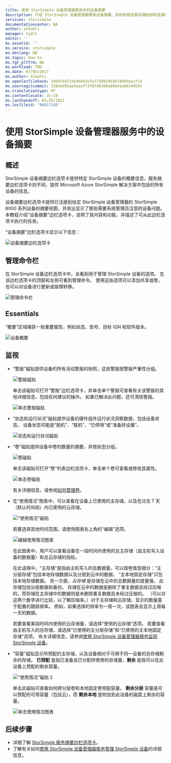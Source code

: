 ```yaml
---
title: 使用 StorSimple 设备管理器服务中的设备摘要
description: 介绍 StorSimple 设备管理器服务设备摘要、如何用其查看存储指标和连接的发起程序，以及如何查找序列号和 IQN。
services: storsimple
documentationcenter: NA
author: alkohli
manager: timlt
editor: ''
ms.assetid: ''
ms.service: storsimple
ms.devlang: NA
ms.topic: how-to
ms.tgt_pltfrm: NA
ms.workload: TBD
ms.date: 07/03/2017
ms.author: alkohli
ms.openlocfilehash: 34bbf4d723e46663efe77560245db74d9dea1fc4
ms.sourcegitcommit: f28ebb95ae9aaaff3f87d8388a09b41e0b3445b5
ms.translationtype: HT
ms.contentlocale: zh-CN
ms.lasthandoff: 03/29/2021
ms.locfileid: "96017145"
---
```

# <a name="use-the-device-summary-in-storsimple-device-manager-service"></a>使用 StorSimple 设备管理器服务中的设备摘要

## <a name="overview"></a>概述
StorSimple 设备摘要边栏选项卡提供特定 StorSimple 设备的概要信息，服务摘要边栏选项卡则不同，提供 Microsoft Azure StorSimple 解决方案中包括的所有设备的信息。

设备摘要边栏选项卡提供已注册到给定 StorSimple 设备管理器的 StorSimple 8000 系列设备的摘要视图，并突出显示了那些需要系统管理员注意的设备问题。 本教程介绍“设备摘要”边栏选项卡，说明了其内容和功能，并描述了可从此边栏选项卡执行的任务。

“设备摘要”边栏选项卡显示以下信息：

![设备摘要边栏选项卡](./media/storsimple-8000-device-dashboard/device-summary1.png)

## <a name="management-command-bar"></a>管理命令栏

在 StorSimple 设备边栏选项卡中，会看到用于管理 StorSimple 设备的选项。 在该边栏选项卡的顶部和左侧可看到管理命令。 使用这些选项可以添加共享或卷，也可以对设备进行更新或故障转移。

![管理命令栏](./media/storsimple-8000-device-dashboard/device-summary2.png)

## <a name="essentials"></a>Essentials

“概要”区域捕获一些重要属性，例如状态、型号、目标 IQN 和软件版本。 

![设备概要](./media/storsimple-8000-device-dashboard/device-summary3.png)

## <a name="monitoring"></a>监视

* “警报”磁贴提供设备的所有活动警报的快照，这些警报按警报严重性分组。

    ![警报磁贴](./media/storsimple-8000-device-dashboard/device-summary4.png)

    单击该磁贴可打开“警报”边栏选项卡，并单击单个警报可查看有关该警报的其他详细信息，包括任何建议的操作。 如果已解决此问题，还可清除警报。

    ![单击警报磁贴](./media/storsimple-8000-device-dashboard/device-summary10.png)

* “状态和运行状况”磁贴提供设备的硬件组件运行状况洞察数据，包括设备状态。 设备状态可能是“脱机”、“联机”、“已停用”或“准备好设置”。

    ![状态和运行状况磁贴](./media/storsimple-8000-device-dashboard/device-summary5.png)

* “卷”磁贴提供设备中卷的数量的摘要，并按状态分组。

    ![卷磁贴](./media/storsimple-8000-device-dashboard/device-summary6.png)

    单击该磁贴可打开“卷”列表边栏选项卡，单击单个卷可查看或修改其属性。
    
    ![单击卷磁贴](./media/storsimple-8000-device-dashboard/device-summary9.png)
    
    有关详细信息，请参阅[如何管理卷](storsimple-8000-manage-volumes-u2.md)。

* 在“使用情况”图表中，可以查看在设备上已使用的主存储，以及在过去 7 天（默认时间段）内已使用的云存储。

     ![“使用情况”磁贴](./media/storsimple-8000-device-dashboard/device-summary7.png)
    
     若要选择其他时间范围，请使用图表右上角的“编辑”选项。

     ![编辑使用情况图表](./media/storsimple-8000-device-dashboard/device-summary12.png)

     在此图表中，用户可以查看设备在一段时间内使用的总主存储（由主机写入设备的数据量）和总云存储的指标。
  
     在此语境中，“主存储”是指由主机写入的总数据量，可以按卷类型细分：“主分层存储”包括本地存储数据以及分层到云中的数据。 “主本地固定存储”只包括本地存储数据。 另一方面，*云存储* 是存储在云中的总数据量的度量值。 此存储包括分层数据和备份。 存储在云中的数据是删除了重复数据且经过压缩的，而存储在主存储中的数据则是未删除重复数据且未经过压缩的。 （可以对这两个数字进行比较，以了解压缩率。）对于主存储和云存储，显示的数量基于配置的跟踪频率。 例如，如果选择的频率为一周一次，该图表会显示上周每一天的数据。

     若要查看某段时间内使用的云存储量，请选择“使用的云存储”选项。 若要查看由主机写入的总存储，请选择“已使用的主分层存储”和“已使用的主本地固定存储”选项。 
     有关详细信息，请参阅[使用 StorSimple 设备管理器服务监视 StorSimple 设备](./storsimple-8000-monitor-device.md)。


* “容量”磁贴显示所预配的主存储，以及设备相对于可用于同一设备的总存储剩余的存储。 **已预配** 是指已准备且已分配供使用的存储量，**剩余** 是指可以在此设备上预配的剩余容量。 

    ![“使用情况”磁贴 2](./media/storsimple-8000-device-dashboard/device-summary8.png)

    单击此磁贴可查看如何跨分层卷和本地固定卷预配容量。 **剩余分层** 容量是可以预配的可用容量（包括云），而 **剩余本地** 是附加到此设备的磁盘上剩余的容量。

    ![单击使用情况图表](./media/storsimple-8000-device-dashboard/device-summary13.png)


## <a name="next-steps"></a>后续步骤
* 详细了解 [StorSimple 服务摘要边栏选项卡](storsimple-8000-service-dashboard.md)。
* 了解有关如何[使用 StorSimple 设备管理器服务管理 StorSimple 设备](storsimple-8000-manager-service-administration.md)的详细信息。